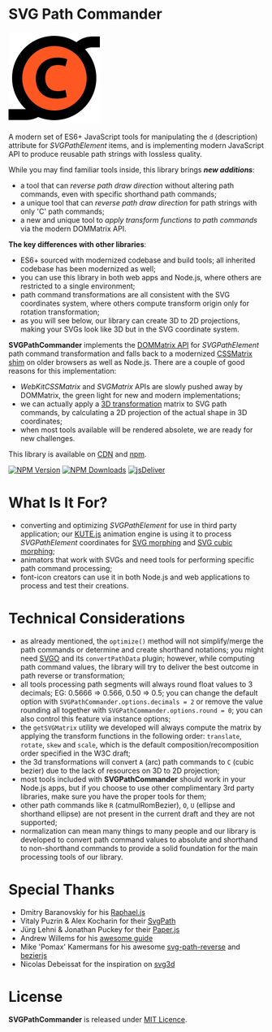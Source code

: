 # SVG Path Commander

[![SVG Path Commander](assets/apple-touch-icon.png)](https://thednp.github.io/svg-path-commander/)

A modern set of ES6+ JavaScript tools for manipulating the `d` (description) attribute for *SVGPathElement* items, and is implementing modern JavaScript API to produce reusable path strings with lossless quality.

While you may find familiar tools inside, this library brings ***new additions***:
* a tool that can *reverse path draw direction* without altering path commands, even with specific shorthand path commands;
* a unique tool that can *reverse path draw direction* for path strings with only 'C' path commands;
* a new and unique tool to *apply transform functions to path commands* via the modern DOMMatrix API.

**The key differences with other libraries**:
* ES6+ sourced with modernized codebase and build tools; all inherited codebase has been modernized as well;
* you can use this library in both web apps and Node.js, where others are restricted to a single environment;
* path command transformations are all consistent with the SVG coordinates system, where others compute transform origin only for rotation transformation;
* as you will see below, our library can create 3D to 2D projections, making your SVGs look like 3D but in the SVG coordinate system.

**SVGPathCommander** implements the [DOMMatrix API](https://developer.mozilla.org/en-US/docs/Web/API/DOMMatrix) for *SVGPathElement* path command transformation and falls back to a modernized [CSSMatrix shim](https://github.com/thednp/DOMMatrix) on older browsers as well as Node.js.
There are a couple of good reasons for this implementation:
* *WebKitCSSMatrix* and *SVGMatrix* APIs are slowly pushed away by DOMMatrix, the green light for new and modern implementations;
* we can actually apply a [3D transformation](https://github.com/ndebeiss/svg3d) matrix to SVG path commands, by calculating a 2D projection of the actual shape in 3D coordinates;
* when most tools available will be rendered absolete, we are ready for new challenges.

This library is available on [CDN](https://www.jsdelivr.com/package/npm/svg-path-commander) and [npm](https://www.npmjs.com/package/svg-path-commander). 

[![NPM Version](https://img.shields.io/npm/v/svg-path-commander.svg?style=flat-square)](https://www.npmjs.com/package/svg-path-commander)
[![NPM Downloads](https://img.shields.io/npm/dm/svg-path-commander.svg?style=flat-square)](http://npm-stat.com/charts.html?svg-path-commander)
[![jsDeliver](https://data.jsdelivr.com/v1/package/npm/svg-path-commander/badge)](https://www.jsdelivr.com/package/npm/svg-path-commander)


# What Is It For?

* converting and optimizing *SVGPathElement* for use in third party application; our [KUTE.js](https://github.com/thednp/kute.js) animation engine is using it to process *SVGPathElement* coordinates for [SVG morphing](https://thednp.github.io/kute.js/svgMorph.html) and [SVG cubic morphing](https://thednp.github.io/kute.js/svgCubicMorph.html);
* animators that work with SVGs and need tools for performing specific path command processing;
* font-icon creators can use it in both Node.js and web applications to process and test their creations.


# Technical Considerations

* as already mentioned, the `optimize()` method will not simplify/merge the path commands or determine and create shorthand notations; you might need [SVGO](https://github.com/svg/svgo) and its `convertPathData` plugin; however, while computing path command values, the library will try to deliver the best outcome in path reverse or transformation;
* all tools processing path segments will always round float values to 3 decimals; EG: 0.5666 => 0.566, 0.50 => 0.5; you can change the default option with `SVGPathCommander.options.decimals = 2` or remove the value rounding all together with `SVGPathCommander.options.round = 0`; you can also control this feature via instance options;
* the `getSVGMatrix` utility we developed will always compute the matrix by applying the transform functions in the following order: `translate`, `rotate`, `skew` and `scale`, which is the default composition/recomposition order specified in the W3C draft;
* the 3d transformations will convert `A` (arc) path commands to `C` (cubic bezier) due to the lack of resources on 3D to 2D projection;
* most tools included with **SVGPathCommander** should work in your Node.js apps, but if you choose to use other complimentary 3rd party libraries, make sure you have the proper tools for them;
* other path commands like `R` (catmulRomBezier), `O`, `U` (ellipse and shorthand ellipse) are not present in the current draft and they are not supported;
* normalization can mean many things to many people and our library is developed to convert path command values to absolute and shorthand to non-shorthand commands to provide a solid foundation for the main processing tools of our library.


# Special Thanks

* Dmitry Baranovskiy for his [Raphael.js](https://dmitrybaranovskiy.github.io/raphael/)
* Vitaly Puzrin & Alex Kocharin for their [SvgPath](https://github.com/fontello/svgpath)
* Jürg Lehni & Jonathan Puckey for their [Paper.js](https://github.com/paperjs/paper.js/)
* Andrew Willems for his [awesome guide](https://stackoverflow.com/users/5218951/andrew-willems)
* Mike 'Pomax' Kamermans for his awesome [svg-path-reverse](https://github.com/Pomax/svg-path-reverse) and [bezierjs](https://github.com/Pomax/bezierjs)
* Nicolas Debeissat for the inspiration on [svg3d](https://github.com/ndebeiss/svg3d)

# License
**SVGPathCommander** is released under [MIT Licence](https://github.com/thednp/svg-path-commander/blob/master/LICENSE).
